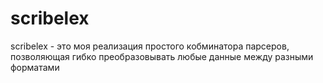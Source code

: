 # scribelex
scribelex - это моя реализация простого кобминатора парсеров, позволяющая гибко преобразовывать любые данные между разными форматами